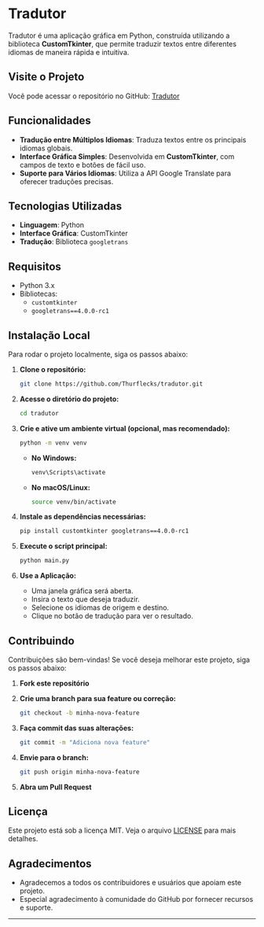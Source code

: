 # Tradutor

Tradutor é uma aplicação gráfica em Python, construída utilizando a biblioteca **CustomTkinter**, que permite traduzir textos entre diferentes idiomas de maneira rápida e intuitiva.

## Visite o Projeto

Você pode acessar o repositório no GitHub: [Tradutor](https://github.com/Thurflecks/tradutor)

## Funcionalidades

- **Tradução entre Múltiplos Idiomas**: Traduza textos entre os principais idiomas globais.
- **Interface Gráfica Simples**: Desenvolvida em **CustomTkinter**, com campos de texto e botões de fácil uso.
- **Suporte para Vários Idiomas**: Utiliza a API Google Translate para oferecer traduções precisas.

## Tecnologias Utilizadas

- **Linguagem**: Python
- **Interface Gráfica**: CustomTkinter
- **Tradução**: Biblioteca `googletrans`

## Requisitos

- Python 3.x
- Bibliotecas:
  - `customtkinter`
  - `googletrans==4.0.0-rc1`

## Instalação Local

Para rodar o projeto localmente, siga os passos abaixo:

1. **Clone o repositório:**

    ```bash
    git clone https://github.com/Thurflecks/tradutor.git
    ```

2. **Acesse o diretório do projeto:**

    ```bash
    cd tradutor
    ```

3. **Crie e ative um ambiente virtual (opcional, mas recomendado):**

    ```bash
    python -m venv venv
    ```

    - **No Windows:**

        ```bash
        venv\Scripts\activate
        ```

    - **No macOS/Linux:**

        ```bash
        source venv/bin/activate
        ```

4. **Instale as dependências necessárias:**

    ```bash
    pip install customtkinter googletrans==4.0.0-rc1
    ```

5. **Execute o script principal:**

    ```bash
    python main.py
    ```

6. **Use a Aplicação:**

    - Uma janela gráfica será aberta.
    - Insira o texto que deseja traduzir.
    - Selecione os idiomas de origem e destino.
    - Clique no botão de tradução para ver o resultado.

## Contribuindo

Contribuições são bem-vindas! Se você deseja melhorar este projeto, siga os passos abaixo:

1. **Fork este repositório**
2. **Crie uma branch para sua feature ou correção:**

    ```bash
    git checkout -b minha-nova-feature
    ```

3. **Faça commit das suas alterações:**

    ```bash
    git commit -m "Adiciona nova feature"
    ```

4. **Envie para o branch:**

    ```bash
    git push origin minha-nova-feature
    ```

5. **Abra um Pull Request**

## Licença

Este projeto está sob a licença MIT. Veja o arquivo [LICENSE](LICENSE) para mais detalhes.

## Agradecimentos

- Agradecemos a todos os contribuidores e usuários que apoiam este projeto.
- Especial agradecimento à comunidade do GitHub por fornecer recursos e suporte.

---
